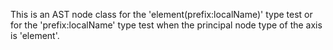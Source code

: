 
This is an AST node class for the 'element(prefix:localName)' type test or for the 'prefix:localName' type test when the principal node type of the axis is 'element'.

